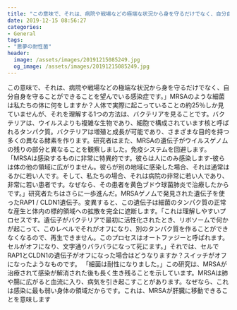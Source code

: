 ```yaml
---
title: "この意味で、それは、病院や戦場などの極端な状況から身を守るだけでなく、自分自身を守ることができることを望んでいる感染症です。"
date: 2019-12-15 08:56:27
categories:
- General
tags:
- "悪夢の耐性菌"
header:
  image: /assets/images/20191215085249.jpg
  og_image: /assets/images/20191215085249.jpg
---
```


この意味で、それは、病院や戦場などの極端な状況から身を守るだけでなく、自分自身を守ることができることを望んでいる感染症です。」MRSAのような細菌は私たちの体に何をしますか？人体で実際に起こっていることの約25％しか見ていませんが、それを理解する1つの方法は、バクテリアを見ることです。バクテリアは、ウイルスよりも複雑な生物であり、細胞で構成されています核と呼ばれるタンパク質。バクテリアは増殖と成長が可能であり、さまざまな目的を持つ多くの異なる酵素を作ります。研究者はまた、MRSAの遺伝子がウイルスゲノムの残りの部分と異なることを観察しました。免疫システムを回避します。「MRSAは感染するものに非常に特異的です。彼らは人にのみ感染します-彼らは体の他の領域に広がりません。彼らが別の地域に感染した場合、それは通常はるかに若い人です。そして、私たちの場合、それは病院の非常に若い人であり、非常に若い患者です。なぜなら、その患者を黄色ブドウ球菌肺炎で治療したからです。」研究者たちはさらに一歩進んだ。MRSAゲノムで発見された遺伝子を使ったRAP1 / CLDN1遺伝子。変異すると、この遺伝子は細菌のタンパク質の正常な産生と体内の標的領域への拡散を完全に遮断します。「これは理解しやすいプロセスです。遺伝子がバクテリアで最初に活性化されたとき、リボソームで何かが起こって、このレベルでそれがオフになり、別のタンパク質を作ることができなくなるので、再生できません。このプロセスはオートファジーと呼ばれます。セルがオフになり、文字通りバラバラになって死にます。」それでは、セルでRAP1とCLDN1の遺伝子がオフになった場合はどうなりますか？スイッチがオフになったようなものです。 「細菌は耐性になりました。」この研究は、MRSAが治療されて感染が解消された後も長く生き残ることを示しています。MRSAは肺や腸に広がると血流に入り、病気を引き起こすことがあります。なぜなら、これは感染に最も弱い身体の領域だからです。これは、MRSAが肝臓に移動できることを意味します
